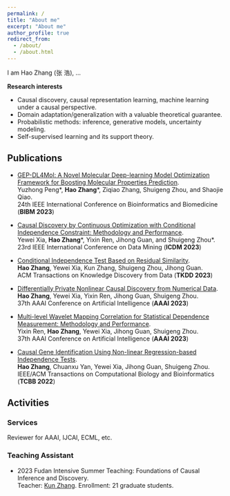 ```yaml
---
permalink: /
title: "About me"
excerpt: "About me"
author_profile: true
redirect_from: 
  - /about/
  - /about.html
---
```


I am Hao Zhang (张 浩), ...

**Research interests**
* Causal discovery, causal representation learning, machine learning under a causal perspective.
* Domain adaptation/generalization with a valuable theoretical guarantee. 
* Probabilistic methods: inference, generative models, uncertainty modeling.
* Self-supervised learning and its support theory.

## Publications 

- [GEP-DL4Mol: A Novel Molecular Deep-learning Model Optimization Framework for Boosting Molecular Properties Prediction]().  
  Yuzhong Peng\*, **Hao Zhang**\*, Ziqiao Zhang, Shuigeng Zhou, and Shaojie Qiao.  
  24th IEEE International Conference on Bioinformatics and Biomedicine (**BIBM 2023**)
  
- [Causal Discovery by Continuous Optimization with Conditional Independence Constraint: Methodology and Performance]().  
  Yewei Xia, **Hao Zhang**\*, Yixin Ren, Jihong Guan, and Shuigeng Zhou\*.  
  23rd IEEE International Conference on Data Mining (**ICDM 2023**)
  
- [Conditional Independence Test Based on Residual Similarity](https://dl.acm.org/doi/abs/10.1145/3593810).  
  **Hao Zhang**, Yewei Xia, Kun Zhang, Shuigeng Zhou, Jihong Guan.  
  ACM Transactions on Knowledge Discovery from Data (**TKDD 2023**)

- [Differentially Private Nonlinear Causal Discovery from Numerical Data](https://ojs.aaai.org/index.php/AAAI/article/view/26452).  
  **Hao Zhang**, Yewei Xia, Yixin Ren, Jihong Guan, Shuigeng Zhou.  
  37th AAAI Conference on Artificial Intelligence (**AAAI 2023**)   

- [Multi-level Wavelet Mapping Correlation for Statistical Dependence Measurement: Methodology and Performance](https://ojs.aaai.org/index.php/AAAI/article/view/25799).  
  Yixin Ren, **Hao Zhang**, Yewei Xia, Jihong Guan, Shuigeng Zhou.  
  37th AAAI Conference on Artificial Intelligence (**AAAI 2023**)     

- [Causal Gene Identification Using Non-linear Regression-based Independence Tests](https://ieeexplore.ieee.org/abstract/document/9709100).   
  **Hao Zhang**, Chuanxu Yan, Yewei Xia, Jihong Guan, Shuigeng Zhou.  
  IEEE/ACM Transactions on Computational Biology and Bioinformatics (**TCBB 2022**)
  
## Activities
### Services
Reviewer for AAAI, IJCAI, ECML, etc.

### Teaching Assistant
- 2023 Fudan Intensive Summer Teaching: Foundations of Causal Inference and Discovery.  
  Teacher: [Kun Zhang](https://www.andrew.cmu.edu/user/kunz1/index.html). Enrollment: 21 graduate students.
